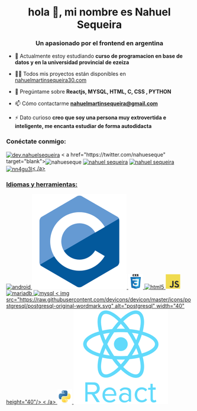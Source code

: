 <h1 align="center">hola 👋, mi nombre es Nahuel Sequeira</h1>
<h3 align="center">Un apasionado por el frontend en argentina</h3>

- 🌱 Actualmente estoy estudiando **curso de programacion en base de datos y en la universidad provincial de ezeiza**

- 👨‍💻 Todos mis proyectos están disponibles en [nahuelmartinsequeira30.com](nahuelmartinsequeira30.com)

- 💬 Pregúntame sobre **Reactjs, MYSQL, HTML, C, CSS , PYTHON**

- 📫 Cómo contactarme **nahuelmartinsequeira@gmail.com**

- ⚡ Dato curioso **creo que soy una persona muy extrovertida e inteligente, me encanta estudiar de forma autodidacta**

<h3 align="left">Conéctate conmigo:</h3 >
<p align="left">
<a href="https://dev.to/dev.nahuelsequeira" target="blank"><img align="center" src="https://raw.githubusercontent. com/rahuldkjain/github-profile-readme-generator/master/src/images/icons/Social/devto.svg" alt="dev.nahuelsequeira" height="30" width="40" /></a>
< a href="https://twitter.com/nahueseque" target="blank"><img align="center" src="https://raw.githubusercontent.com/rahuldkjain/github-profile-readme-generator/ master/src/images/icons/Social/twitter.svg" alt="nahueseque" height="30" width="40" /></a>
<a href="https://linkedin.com/in/ nahuel sequeira" target="blank"><img align="center" src="https://raw.githubusercontent.com/rahuldkjain/github-profile-readme-generator/master/src/images/icons/Social/linked -in-alt.svg" alt="nahuel sequeira" height="30" width="40" /></a>
<a href="https://fb.com/nahuel sequeira" target="en blanco" ><img align="center" src="https://raw.githubusercontent.com/rahuldkjain/github-profile-readme-generator/master/src/images/icons/Social/facebook.svg" alt="nahuel sequeira " altura="30" ancho="40" /></a>
<a href="https://instagram.com/nn4gu3l" target="blank"><img align="center" src="https: //raw.githubusercontent.com/rahuldkjain/github-profile-readme-generator/master/src/images/icons/Social/instagram.svg" alt="nn4gu3l" height="30" width="40" //>< /a>
</p>

<h3 align="left">Idiomas y herramientas:</h3>
<p align="left"> <a href="https://developer.android.com" target="_blank" rel="noreferrer"> <img src="https://raw.githubusercontent.com/devicons /devicon/master/icons/android/android-original-wordmark.svg" alt="android" width="40" height="40"/> </a> <a href="https://www.cprogramming .com/" target="_blank" rel="noreferrer"> <img src="https://raw.githubusercontent.com/devicons/devicon/master/icons/c/c-original.svg" alt="c " ancho="40" alto="40"/> </a> <a href="https://www.w3schools.com/css/" target="_blank" rel="noreferrer"> <img src= "https://raw.githubusercontent.com/devicons/devicon/master/icons/css3/css3-original-wordmark.svg" alt="css3" width="40" height="40"/> </a> <a href="https://www.w3.org/html/" target="_blank" rel="noreferrer"> <img src="https://raw.githubusercontent.com/devicons/devicon/master/ icon/html5/html5-original-wordmark.svg" alt="html5" width="40" height="40"/> </a> <a href="https://developer.mozilla.org/en- US/docs/Web/JavaScript" target="_blank" rel="noreferrer"> <img src="https://raw.githubusercontent.com/devicons/devicon/master/icons/javascript/javascript-original.svg" alt="javascript" width="40" height="40"/> </a> <a href="https://mariadb.org/" target="_blank" rel="noreferrer"> <img src= "https://www.vectorlogo.zone/logos/mariadb/mariadb-icon.svg" alt="mariadb" width="40" height="40"/> </a> <a href="https:/ /www.mysql.com/" target="_blank" rel="noreferrer"> <img src="https://raw.githubusercontent.com/devicons/devicon/master/icons/mysql/mysql-original-wordmark. svg" alt="mysql" width="40" height="40"/> </a> <a href="https://www.postgresql.org" target="_blank" rel="noreferrer"> < img src="https://raw.githubusercontent.com/devicons/devicon/master/icons/postgresql/postgresql-original-wordmark.svg" alt="postgresql" width="40" height="40"/> < /a> <a href="https://www.python.org" target="_blank" rel="noreferrer"> <img src="https://raw.githubusercontent.com/devicons/devicon/master/icons/python/python-original.svg" alt="python" width="40" height="40"/> </a> <a href="https://reactjs. org/" target="_blank" rel="noreferrer"> <img src="https://raw.githubusercontent.com/devicons/devicon/master/icons/react/react-original-wordmark.svg" alt=" reaccionar" ancho="40" alto="40"/> </a> </p>

